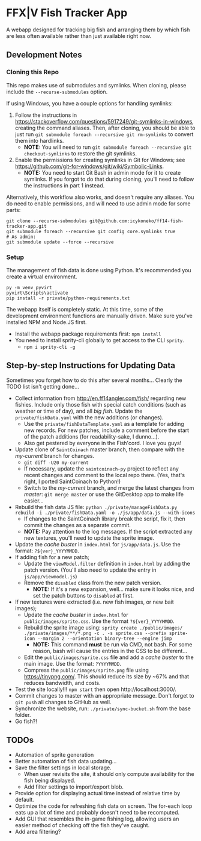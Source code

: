 # FFX|V Fish Tracker App
A webapp designed for tracking big fish and arranging them by which fish are less often available rather than just available right now.

## Development Notes
### Cloning this Repo
This repo makes use of submodules and symlinks. When cloning, please include the `--recurse-submodules` option.

If using Windows, you have a couple options for handling symlinks:

1. Follow the instructions in https://stackoverflow.com/questions/5917249/git-symlinks-in-windows, creating the command aliases. Then, after cloning, you should be able to just run `git submodule foreach --recursive git rm-symlinks` to convert them into hardlinks.
    * **NOTE:** You will need to run `git submodule foreach --recursive git checkout-symlinks` to restore the git symlinks.
2. Enable the permissions for creating symlinks in Git for Windows; see https://github.com/git-for-windows/git/wiki/Symbolic-Links.
    * **NOTE:** You need to start Git Bash in admin mode for it to create symlinks. If you forgot to do that during cloning, you'll need to follow the instructions in part 1 instead.

Alternatively, this workflow also works, and doesn't require any aliases. You do need to enable permissions, and will need to use admin mode for some parts:
```
git clone --recurse-submodules git@github.com:icykoneko/ff14-fish-tracker-app.git
git submodule foreach --recursive git config core.symlinks true
# As admin:
git submodule update --force --recursive
```

### Setup
The management of fish data is done using Python. It's recommended you create a virtual environment.
```
py -m venv pyvirt
pyvirt\Scripts\activate
pip install -r private/python-requirements.txt
```

The webapp itself is completely static. At this time, some of the development environment functions are manually driven. Make sure you've installed NPM and Node.JS first.

* Install the webapp package requirements first: `npm install`
* You need to install sprity-cli globally to get access to the CLI `sprity`.
  * `npm i sprity-cli -g`


## Step-by-step Instructions for Updating Data
Sometimes you forget how to do this after several months... Clearly the TODO list isn't getting done...

* Collect information from http://en.ff14angler.com/fish/ regarding new fishies. Include only those fish with special catch conditions (such as weather or time of day), and all *big fish*. Update the `private/fishData.yaml` with the new additions (or changes).
  * Use the `private/fishDataTemplate.yaml` as a template for adding new records. For new patches, include a comment before the start of the patch additions (for readability-sake, I dunno...).
  * Also get pestered by everyone in the Fish'cord. I love you guys!
* Update clone of `SaintCoinach` master branch, then compare with the *my-current* branch for changes.
  * `git diff -U20 my-current`
  * If necessary, update the `saintcoinach-py` project to reflect any recent changes and comment to the local repo there. (Yes, that's right, I ported SaintCoinach to Python!)
  * Switch to the *my-current* branch, and merge the latest changes from *master*: `git merge master` or use the GitDesktop app to make life easier...
* Rebuild the fish data JS file: `python ./private/manageFishData.py rebuild -i ./private/fishData.yaml -o ./js/app/data.js --with-icons`
  * If changes to the SaintCoinach library break the script, fix it, then commit the changes as a separate commit.
  * **NOTE:** Pay attention to the log messages. If the script extracted any new textures, you'll need to update the sprite image.
* Update the *cache buster* in `index.html` for `js/app/data.js`. Use the format: `?${ver}_YYYYMMDD`.
* If adding fish for a new patch;
  * Update the `viewModel.filter` definition in `index.html` by adding the patch version. (You'll also need to update the entry in `js/app/viewmodel.js`)
  * Remove the `disabled` class from the new patch version.
    * **NOTE:** If it's a new expansion, well... make sure it looks nice, and set the patch buttons to `disabled` at first.
* If new textures were extracted (i.e. new fish images, or new bait images);
  * Update the *cache buster* in `index.html` for `public/images/sprite.css`. Use the format `?${ver}_YYYYMMDD`.
  * Rebuild the sprite image using: `sprity create ./public/images/ ./private/images/**/*.png -c . -s sprite.css --prefix sprite-icon --margin 2 --orientation binary-tree --engine jimp`
    * **NOTE:** This command **must** be run via CMD, not bash. For some reason, bash will cause the entries in the CSS to be different...
  * Edit the `public/images/sprite.css` file and add a *cache buster* to the main image. Use the format: `?YYYYMMDD`.
  * Compress the `public/images/sprite.png` file using https://tinypng.com/. This should reduce its size by ~67% and that reduces bandwidth, and costs.
* Test the site locally!!! `npm start` then open http://localhost:3000/.
* Commit changes to master with an appropriate message. Don't forget to `git push` all changes to GitHub as well.
* Synchronize the website, run: `./private/sync-bucket.sh` from the base folder.
* Go fish?!

## TODOs
* Automation of sprite generation
* Better automation of fish data updating...
* Save the filter settings in local storage.
  * When user revisits the site, it should only compute availability for the fish being displayed.
  * Add filter settings to import/export blob.
* Provide option for displaying actual time instead of relative time by default.
* Optimize the code for refreshing fish data on screen. The for-each loop eats up a lot of time and probably doesn't need to be recomputed.
* Add GUI that resembles the in-game fishing log, allowing users an easier method of checking off the fish they've caught.
* Add area filtering?
